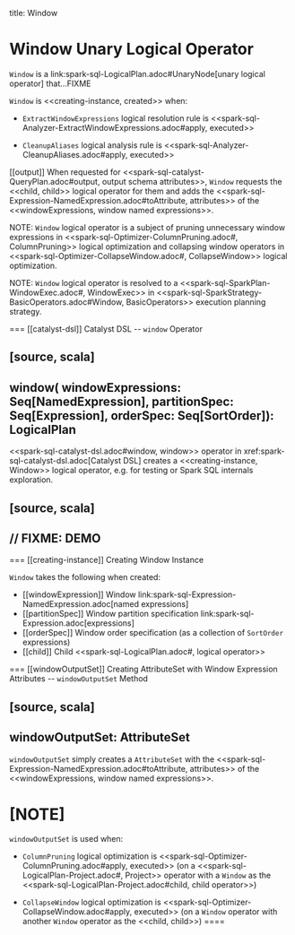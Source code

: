 title: Window

# Window Unary Logical Operator

`Window` is a link:spark-sql-LogicalPlan.adoc#UnaryNode[unary logical operator] that...FIXME

`Window` is <<creating-instance, created>> when:

* `ExtractWindowExpressions` logical resolution rule is <<spark-sql-Analyzer-ExtractWindowExpressions.adoc#apply, executed>>

* `CleanupAliases` logical analysis rule is <<spark-sql-Analyzer-CleanupAliases.adoc#apply, executed>>

[[output]]
When requested for <<spark-sql-catalyst-QueryPlan.adoc#output, output schema attributes>>, `Window` requests the <<child, child>> logical operator for them and adds the <<spark-sql-Expression-NamedExpression.adoc#toAttribute, attributes>> of the <<windowExpressions, window named expressions>>.

NOTE: `Window` logical operator is a subject of pruning unnecessary window expressions in <<spark-sql-Optimizer-ColumnPruning.adoc#, ColumnPruning>> logical optimization and collapsing window operators in <<spark-sql-Optimizer-CollapseWindow.adoc#, CollapseWindow>> logical optimization.

NOTE: `Window` logical operator is resolved to a <<spark-sql-SparkPlan-WindowExec.adoc#, WindowExec>> in <<spark-sql-SparkStrategy-BasicOperators.adoc#Window, BasicOperators>> execution planning strategy.

=== [[catalyst-dsl]] Catalyst DSL -- `window` Operator

[source, scala]
----
window(
  windowExpressions: Seq[NamedExpression],
  partitionSpec: Seq[Expression],
  orderSpec: Seq[SortOrder]): LogicalPlan
----

<<spark-sql-catalyst-dsl.adoc#window, window>> operator in xref:spark-sql-catalyst-dsl.adoc[Catalyst DSL] creates a <<creating-instance, Window>> logical operator, e.g. for testing or Spark SQL internals exploration.

[source, scala]
----
// FIXME: DEMO
----

=== [[creating-instance]] Creating Window Instance

`Window` takes the following when created:

* [[windowExpression]] Window link:spark-sql-Expression-NamedExpression.adoc[named expressions]
* [[partitionSpec]] Window partition specification link:spark-sql-Expression.adoc[expressions]
* [[orderSpec]] Window order specification (as a collection of `SortOrder` expressions)
* [[child]] Child <<spark-sql-LogicalPlan.adoc#, logical operator>>

=== [[windowOutputSet]] Creating AttributeSet with Window Expression Attributes -- `windowOutputSet` Method

[source, scala]
----
windowOutputSet: AttributeSet
----

`windowOutputSet` simply creates a `AttributeSet` with the <<spark-sql-Expression-NamedExpression.adoc#toAttribute, attributes>> of the <<windowExpressions, window named expressions>>.

[NOTE]
====
`windowOutputSet` is used when:

* `ColumnPruning` logical optimization is <<spark-sql-Optimizer-ColumnPruning.adoc#apply, executed>> (on a <<spark-sql-LogicalPlan-Project.adoc#, Project>> operator with a `Window` as the <<spark-sql-LogicalPlan-Project.adoc#child, child operator>>)

* `CollapseWindow` logical optimization is <<spark-sql-Optimizer-CollapseWindow.adoc#apply, executed>> (on a `Window` operator with another `Window` operator as the <<child, child>>)
====

